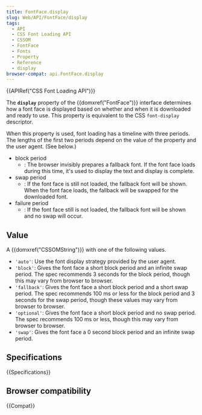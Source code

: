 ```yaml
---
title: FontFace.display
slug: Web/API/FontFace/display
tags:
  - API
  - CSS Font Loading API
  - CSSOM
  - FontFace
  - Fonts
  - Property
  - Reference
  - display
browser-compat: api.FontFace.display
---
```

{{APIRef("CSS Font Loading API")}}

The **`display`** property of the {{domxref("FontFace")}}
interface determines how a font face is displayed based on whether and when it is
downloaded and ready to use. This property is equivalent to the CSS
`font-display` descriptor.

When this property is used, font loading has a timeline with three periods. The lengths
of the first two periods depend on the value of the property and the user agent. (See
below.)

- block period
  - : The browser invisibly prepares a fallback font. If the font face loads during this
    time, it's used to display the text and display is complete.
- swap period
  - : If the font face is still not loaded, the fallback font will be shown. When the font
    face loads, the fallback will be swapped for the downloaded font.
- failure period
  - : If the font face still is not loaded, the fallback font will be shown and no swap
    will occur.

## Value

A {{domxref("CSSOMString")}} with one of the following values.

- `'auto'`: Use the font display strategy provided by the user agent.
- `'block'`: Gives the font face a short block period and an infinite swap
  period. The spec recommends 3 seconds for the block period, though this may vary from
  browser to browser.
- `'fallback'`: Gives the font face a short block period and a short swap
  period. The spec recommends 100 ms or less for the block period and 3 seconds for the
  swap period, though these values may vary from browser to browser.
- `'optional'`: Gives the font face a short block period and no swap
  period. The spec recommends 100 ms or less, though this may vary from browser to
  browser.
- `'swap'`: Gives the font face a 0 second block period and an infinite
  swap period.

## Specifications

{{Specifications}}

## Browser compatibility

{{Compat}}
